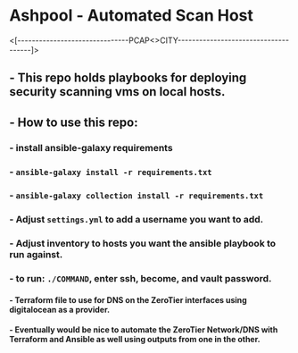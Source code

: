 #                          Ashpool - Automated Scan Host 

 <[-------------------------------PCAP<>CITY-------------------------------------]>
## - This repo holds playbooks for deploying security scanning vms on local hosts.

## - How to use this repo:
   ### - install ansible-galaxy requirements
   ###     - `ansible-galaxy install -r requirements.txt`
   ###     - `ansible-galaxy collection install -r requirements.txt`
   ### - Adjust `settings.yml` to add a username you want to add.
   ### - Adjust inventory to hosts you want the ansible playbook to run against.
   ### - to run: `./COMMAND`, enter ssh, become, and vault password.

#### - Terraform file to use for DNS on the ZeroTier interfaces using digitalocean as a provider.
#### - Eventually would be nice to automate the ZeroTier Network/DNS with Terraform and Ansible as well using outputs from one in the other.

